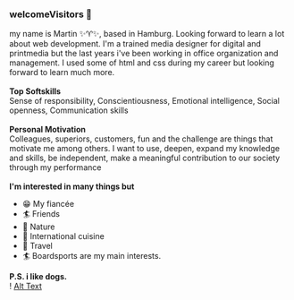 ### welcomeVisitors 🖖
my name is Martin ✨♈️✨, based in Hamburg. Looking forward to learn a lot about web development. I'm a trained media designer for digital and printmedia but the last years i've been working in office organization and management. I used some of html and css during my career but looking forward to learn much more.
<br><br>
__Top Softskills__<br>
Sense of responsibility, Conscientiousness, Emotional intelligence, Social openness, Communication skills
<br><br>
__Personal Motivation__<br>
Colleagues, superiors, customers, fun and the challenge are things that motivate me among others. I want to use, deepen, expand my knowledge and skills, be independent, make a meaningful contribution to our society through my performance
<br><br>
__I'm interested in many things but__
* 😁 My fiancée
* 🏄 Friends
* 🐠 Nature
* 🌮 International cuisine
* 🚐 Travel
* 🏄 Boardsports
are my main interests.

__P.S. i like dogs.__<br>
! [Alt Text](https://media.tenor.com/CihINwofwdwAAAAd/dog-stare.gif)
